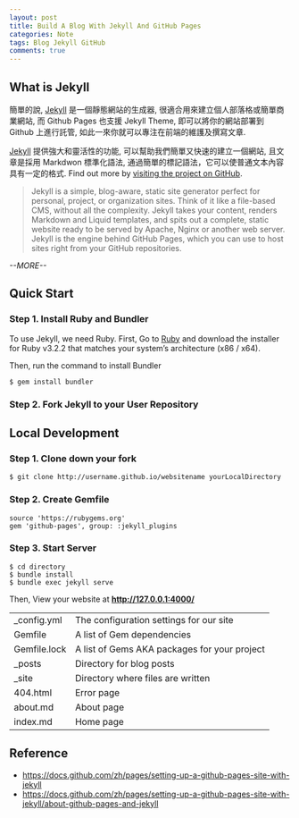 ```yaml
---
layout: post
title: Build A Blog With Jekyll And GitHub Pages
categories: Note
tags: Blog Jekyll GitHub
comments: true
---
```


## What is Jekyll 


簡單的說, [Jekyll](http://jekyllrb.com) 是一個靜態網站的生成器, 很適合用來建立個人部落格或簡單商業網站, 而 Github Pages 也支援 Jekyll Theme, 即可以將你的網站部署到 Github 上進行託管, 如此一來你就可以專注在前端的維護及撰寫文章.

[Jekyll](http://jekyllrb.com) 提供強大和靈活性的功能, 可以幫助我們簡單又快速的建立一個網站, 且文章是採用 Markdwon 標準化語法, 通過簡單的標記語法，它可以使普通文本內容具有一定的格式. 
Find out more by [visiting the project on GitHub](https://github.com/mojombo/jekyll).

>Jekyll is a simple, blog-aware, static site generator perfect for personal, project, or organization sites. Think of it like a file-based CMS, without all the complexity. Jekyll takes your content, renders Markdown and Liquid templates, and spits out a complete, static website ready to be served by Apache, Nginx or another web server. Jekyll is the engine behind GitHub Pages, which you can use to host sites right from your GitHub repositories.

*--MORE--*

## Quick Start

### Step 1. Install Ruby and Bundler

To use Jekyll, we need Ruby.
First, Go to [Ruby](https://www.ruby-lang.org/en/downloads/) and download the installer for Ruby v3.2.2 that matches your system’s architecture (x86 / x64).

Then, run the command to install Bundler

	$ gem install bundler

### Step 2. Fork Jekyll to your User Repository

## Local Development

### Step 1. Clone down your fork

	$ git clone http://username.github.io/websitename yourLocalDirectory

### Step 2. Create Gemfile

	source 'https://rubygems.org'
	gem 'github-pages', group: :jekyll_plugins

### Step 3. Start Server

	$ cd directory
	$ bundle install
	$ bundle exec jekyll serve

Then, View your website at **http://127.0.0.1:4000/**
	

<table>
	<tr><td>_config.yml</td><td>The configuration settings for our site</td></tr>
	<tr><td>Gemfile</td><td> A list of Gem dependencies</td></tr>
	<tr><td>Gemfile.lock</td><td> A list of Gems AKA packages for your project</td></tr>
	<tr><td>_posts</td><td>Directory for blog posts</td></tr>
	<tr><td>_site</td><td>Directory where files are written</td></tr>
	<tr><td>404.html</td><td>Error page</td></tr>
	<tr><td>about.md</td><td>About page</td></tr>
	<tr><td>index.md</td><td>Home page</td></tr>
</table>
	


## Reference

- https://docs.github.com/zh/pages/setting-up-a-github-pages-site-with-jekyll
- https://docs.github.com/zh/pages/setting-up-a-github-pages-site-with-jekyll/about-github-pages-and-jekyll